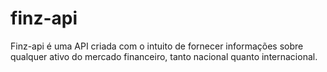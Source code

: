 # finz-api
Finz-api é uma API criada com o intuito de fornecer informações sobre qualquer ativo do mercado financeiro, tanto nacional quanto internacional.
